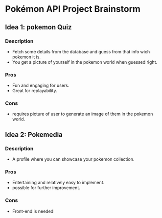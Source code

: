# Pokémon API Project Brainstorm

## Idea 1: pokemon Quiz

### Description
- Fetch some details from the database and guess from that info wich pokemon it is.
- You get a picture of yourself in the pokemon world when guessed right.

### Pros
- Fun and engaging for users.
- Great for replayability.

### Cons
- requires picture of user to generate an image of them in the pokemon world.

## Idea 2: Pokemedia

### Description
- A profile where you can showcase your pokemon collection.

### Pros
- Entertaining and relatively easy to implement.
- possible for further improvement.

### Cons
- Front-end is needed